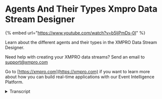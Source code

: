 # Agents And Their Types Xmpro Data Stream Designer

{% embed url="https://www.youtube.com/watch?v=b5ljPmDs-0I" %}

Learn about the different agents and their types in the XMPRO Data Stream Designer.&#x20;

Need help with creating your XMPRO data streams? Send an email to support@xmpro.com

Go to [https://xmpro.com](https://xmpro.com) if you want to learn more about how you can build real-time applications with our Event Intelligence Platform.

<details>

<summary>Transcript</summary>

welcome to another training video from

Mexico in this video we will be

discussing agents and their types agents

are basically a piece of code or logic

which gets encapsulated in Excel Pro

agent framework to become these blocks

which are configurable and reusable

among different use cases we provide a

library of agents which is extensible

and our users have access to the

framework that they can use to create

their own agents and add them to the

library here as you can see agents are

categorized into different categories

there are some fundamental categories

for agents and then there are some which

are derived from them

so I'll go through all of them one by

one so usually a stream starts with a

listener a listener is an agent which

doesn't have any input endpoint it would

always only have an output and that is

primarily responsible to talk to third

party systems or outside and the system

here and fetch new data as it up as it

becomes available

edan can be agents can be of two types

one is a polling agent which basically

has a polling interval on which can be

let's say five seconds ten seconds the

user is allowed to configure that and

that polling interval is what if he uses

to ping its data source or the third

party system to ask for new data so for

example a sequel listener and would ask

the database for new records that may

have become available in last 10 seconds

and then it would push them down on the

string to the next agent the other type

of listeners is the push base where they

don't have any polling mechanism but

they just subscribe to an endpoint and

as soon as something is published on

that endpoint they receive it and they

pass it down the line over here an

example would be an MQTT listener for

example which subscribes to an MQTT

broker

soon as it receives a data point it just

sends it down to the next agent next

category which is very similar to the

listeners is of context providers

context providers also do not have any

input endpoint hence they're usually

also format the start of your stream how

they are different to listeners is that

context providers work with slow

changing for context or reference data

rather than live data which listeners

are listening for context providers just

look at a reference data source cache

them in memory and whenever live data

which is coming at a speed comes through

they are able to provide that context

wire join or some other way to those

records example would be lets say you

have a device which is sending

temperature or a pressure value it

wouldn't be sending its make model when

was last serviced its location etc

though the things which are not changing

so it would only be sending live data

which are the things which mostly

changed as you would receive that

deference better from your context

providers you will do a join on let's

say a device ID and that way you will be

able to add context to your data next we

have transformations transformation is

basically are always found in the middle

of your stream they are required to

change or transform the data the key

difference here is they would rarely or

most probably never be talking to an

outside system there would always be

internal in memory agents which would

receive data change its shape or form

based on how you have configured them

and then output them alone for example

there is a Dalek and we region

transformation what it would do is it

would allow you to change a data type of

a certain attributes for example you may

want to change a string to a number or

vice-versa then I'll jump on to action

action agents are usually found towards

the end of your data stream they are

your call to actions there again agents

which talk to third party systems

outside the this environment and that is

where you would mostly krigger a work

order or or send a notification etc

action agents usually have an input and

an output endpoint where they can

perform the action they were supposed to

and then they would simply pass the same

data point out on their output so that

if you want to create a pipeline or line

up multiple action agents you can do

that and take multiple call to actions

in one for the same data point then if

we come back and we have a category for

AI n machine learning where you will

find agents which are related to machine

learning algorithms like binary

classification anomaly detection etc so

you can use those if you want to call a

model or get a prediction for your data

set next we also have functions which

are basically agents which call some

mathematical function like Fourier

transform or any signal filtering that

you may have to do lastly we have

recommendations these are action agents

which classify and the recommendation

category basically these are the ones

which you use to integrate to app

designer where you can trigger some

recommendations or resolve them as you

may like so that was a brief explanation

of agents and there are different types

thank you so much for watching

</details>
